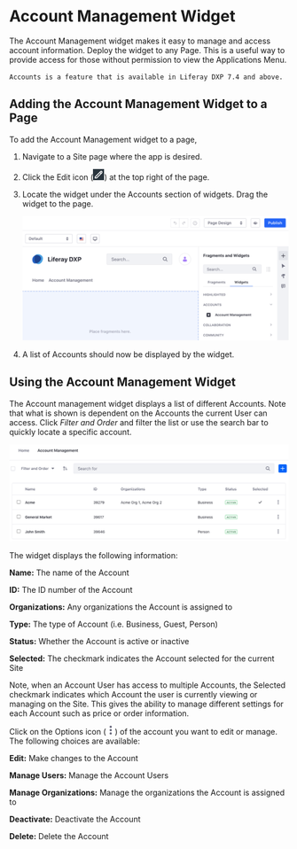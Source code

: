 # Account Management Widget

The Account Management widget makes it easy to manage and access account information. Deploy the widget to any Page. This is a useful way to provide access for those without permission to view the Applications Menu.

```{note}
Accounts is a feature that is available in Liferay DXP 7.4 and above.
```

## Adding the Account Management Widget to a Page

To add the Account Management widget to a page, 

1. Navigate to a Site page where the app is desired.

1. Click the Edit icon (![Edit icon](../../images/icon-edit-pencil.png)) at the top right of the page.

1. Locate the widget under the Accounts section of widgets. Drag the widget to the page.

   ![Locate the widget and drag it to the page.](./account-management-widget/images/01.png)

1. A list of Accounts should now be displayed by the widget.

## Using the Account Management Widget

The Account management widget displays a list of different Accounts. Note that what is shown is dependent on the Accounts the current User can access. Click *Filter and Order* and filter the list or use the search bar to quickly locate a specific account.

![The account management widget displays different accounts.](./account-management-widget/images/02.png)

The widget displays the following information:

**Name:** The name of the Account

**ID:** The ID number of the Account

**Organizations:** Any organizations the Account is assigned to

**Type:** The type of Account (i.e. Business, Guest, Person)

**Status:** Whether the Account is active or inactive

**Selected:** The checkmark indicates the Account selected for the current Site

Note, when an Account User has access to multiple Accounts, the Selected checkmark indicates which Account the user is currently viewing or managing on the Site. This gives the ability to manage different settings for each Account such as price or order information.

Click on the Options icon (![Options icon](../../images/icon-actions.png)) of the account you want to edit or manage. The following choices are available:

**Edit:** Make changes to the Account

**Manage Users:** Manage the Account Users

**Manage Organizations:** Manage the organizations the Account is assigned to

**Deactivate:** Deactivate the Account

**Delete:** Delete the Account
